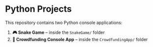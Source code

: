 # Python Projects

This repository contains two Python console applications:

1. **🎮 Snake Game** – inside the `SnakeGame/` folder  
2. **💼 Crowdfunding Console App** – inside the `CrowdfundingApp/` folder
